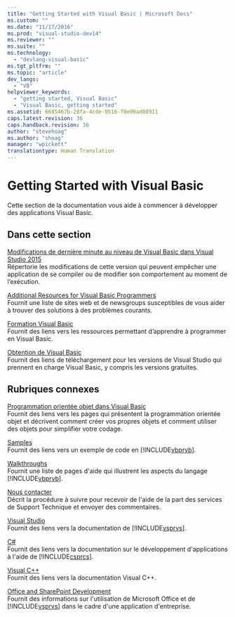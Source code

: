```yaml
---
title: "Getting Started with Visual Basic | Microsoft Docs"
ms.custom: ""
ms.date: "11/17/2016"
ms.prod: "visual-studio-dev14"
ms.reviewer: ""
ms.suite: ""
ms.technology: 
  - "devlang-visual-basic"
ms.tgt_pltfrm: ""
ms.topic: "article"
dev_langs: 
  - "VB"
helpviewer_keywords: 
  - "getting started, Visual Basic"
  - "Visual Basic, getting started"
ms.assetid: 6685467b-28fa-4cde-9516-f0e00ad08911
caps.latest.revision: 36
caps.handback.revision: 36
author: "stevehoag"
ms.author: "shoag"
manager: "wpickett"
translationtype: Human Translation
---
```

# Getting Started with Visual Basic
Cette section de la documentation vous aide à commencer à développer des applications Visual Basic.  
  
## Dans cette section  
 [Modifications de dernière minute au niveau de Visual Basic dans Visual Studio 2015](../../visual-basic/getting-started/breaking-changes-in-visual-studio-2015.md)  
 Répertorie les modifications de cette version qui peuvent empêcher une application de se compiler ou de modifier son comportement au moment de l’exécution.  
  
 [Additional Resources for Visual Basic Programmers](../../visual-basic/getting-started/additional-resources.md)  
 Fournit une liste de sites web et de newsgroups susceptibles de vous aider à trouver des solutions à des problèmes courants.  
  
 [Formation Visual Basic](http://msdn.microsoft.com/vstudio/hh388573.aspx)  
 Fournit des liens vers les ressources permettant d’apprendre à programmer en Visual Basic.  
  
 [Obtention de Visual Basic](https://www.visualstudio.com/en-us/downloads/download-visual-studio-vs.aspx)  
 Fournit des liens de téléchargement pour les versions de Visual Studio qui prennent en charge Visual Basic, y compris les versions gratuites.  
  
## Rubriques connexes  
 [Programmation orientée objet dans Visual Basic](../Topic/Object-Oriented%20Programming%20\(C%23%20and%20Visual%20Basic\).md)  
 Fournit des liens vers les pages qui présentent la programmation orientée objet et décrivent comment créer vos propres objets et comment utiliser des objets pour simplifier votre codage.  
  
 [Samples](../../visual-basic/sample-applications.md)  
 Fournit des liens vers un exemple de code en [!INCLUDE[vbprvb](../../csharp/programming-guide/concepts/linq/includes/vbprvb_md.md)].  
  
 [Walkthroughs](../../visual-basic/walkthroughs.md)  
 Fournit une liste de pages d'aide qui illustrent les aspects du langage [!INCLUDE[vbprvb](../../csharp/programming-guide/concepts/linq/includes/vbprvb_md.md)].  
  
 [Nous contacter](/visual-studio/ide/talk-to-us)  
 Décrit la procédure à suivre pour recevoir de l'aide de la part des services de Support Technique et envoyer des commentaires.  
  
 [Visual Studio](http://msdn.microsoft.com/fr-fr/06ddebea-2c83-4a45-bb48-6264c797ed93)  
 Fournit des liens vers la documentation de [!INCLUDE[vsprvs](../../csharp/includes/vsprvs_md.md)].  
  
 [C\#](../../csharp/csharp.md)  
 Fournit des liens vers la documentation sur le développement d'applications à l'aide de [!INCLUDE[csprcs](../../csharp/includes/csprcs_md.md)].  
  
 [Visual C\+\+](/visual-cpp/top/visual-cpp-in-visual-studio-2015)  
 Fournit des liens vers la documentation Visual C\+\+.  
  
 [Office and SharePoint Development](/office-dev/office-dev/office-and-sharepoint-development-in-visual-studio)  
 Fournit des informations sur l'utilisation de Microsoft Office et de [!INCLUDE[vsprvs](../../csharp/includes/vsprvs_md.md)] dans le cadre d'une application d'entreprise.
